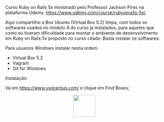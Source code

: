 Curso Ruby on Rails 5x ministrado pelo Professor Jackson Pires na plataforma Udemy. https://www.udemy.com/course/rubyonrails-5x/

Aqui compartilho a Box Ubuntu (Virtual Box 5.2) limpa, com todos os softwares usados no módulo 4 do curso ja instalados, para aqueles que como eu tiveram dificuldade para montar o ambiente de desenvolvimento em Ruby on Rails 5x proposto no curso citado. Basta instalar os softwares:

Para usuarios Windows instalar nesta ordem.
 - Virtual Box 5.2
 - Vagrant 
 - Git for Windows 

 Instalação:

 Vá em https://www.vagrantup.com/ e clique em Find Boxes; 

<div align="center">
<img src="https://user-images.githubusercontent.com/102194815/168937523-0a6c20e1-3cfa-42c3-9313-6eb3f1bdc857.png" width="70px" />
</div>
